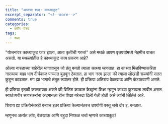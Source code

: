 ```yaml
---
title: "आजचा शब्द: काथ्याकूट"
excerpt_separator: "<!--more-->"
comments: true
categories:
  - ब्लॉग पोस्ट
tags:
  - शब्द
---
```

"योजनांवर काथ्याकूट फार झाला, आता कृतीची गरज!" असे मथळे आपण वृत्तपत्रांमध्ये नेहमीच वाचत असतो. या मथळ्यांतील हे काथ्याकूट काय प्रकरण आहे?
<!--more-->
ओल्या नारळाच्या बाहेरील भागापासून जो तंतू बनतो त्याला काथ्या म्हणतात. हा काथ्या मिळविण्याकरिता नारळाचा बाह्य भाग दीर्घकाळ पाण्यात बुडवून ठेवतात. हा भाग नरम झाला की त्याला लोखंडी सळ्यांनी सतत कुटून काढतात. मग ह्या भागाचे तंतूत रूपांतर होते. ही प्रक्रिया अतिशय वेळखाऊ आणि कंटाळवाणी  असते.

ही प्रक्रिया इतकी कष्टदायक असते की ब्रिटिश काळात कैद्यांना शिक्षा म्हणून काथ्या कुटायला लावीत असत. स्वातंत्र्यवीर सावरकरांना अंदमानला हीच शिक्षा बरेचदा दिली गेली होती असे त्यांनी लिहिले आहे.

शिवाय ह्या प्रक्रियेनंतरही बऱ्याच इतर प्रक्रिया केल्यानंतरच उपयोगी वस्तू जसे दोर इ. बनतात.

म्हणूनच अत्यंत लांब, वेळखाऊ आणि बहुदा निष्फळ चर्चा म्हणजे काथ्याकूट!
